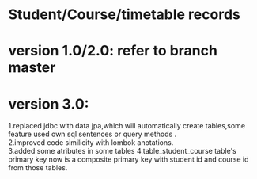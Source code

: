 # Student/Course/timetable records

# version 1.0/2.0: refer to branch master  


# version 3.0:  
1.replaced jdbc with data jpa,which will automatically create tables,some feature used own sql sentences or query methods .    
2.improved code similicity with lombok anotations.     
3.added some atributes in some tables 
4.table_student_course table's primary key now is a composite primary key with student id and course id from those tables.     



